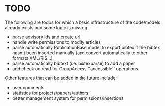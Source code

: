 # TODO
The following are todos for which a basic infrastructure of the code/models
already exists and some logic is missing:
  + parse advisory ids and create url
  + handle write permissions to modify articles
  + parse automatically PublicationBase model to export bibtex if the bibtex hasn't been inserted manually (and convert automatically to other formats XML/RIS...)
  + parse automatically bibtext (i.e. bibtexparse) to add a paper
  + add check on read for GroupAccess ''accessible'' operations 

Other features that can be added in the future include:
  + user comments
  + statistics for projects/papers/authors
  + better management system for permissions/insertions
